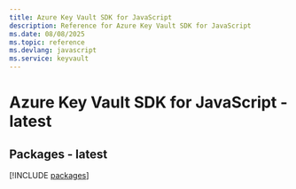 ```yaml
---
title: Azure Key Vault SDK for JavaScript
description: Reference for Azure Key Vault SDK for JavaScript
ms.date: 08/08/2025
ms.topic: reference
ms.devlang: javascript
ms.service: keyvault
---
```

# Azure Key Vault SDK for JavaScript - latest
## Packages - latest
[!INCLUDE [packages](key-vault-index.md)]